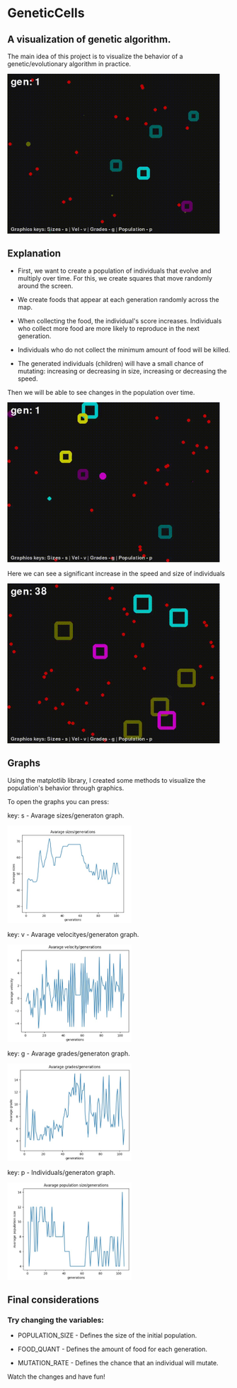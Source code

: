 # GeneticCells
## A visualization of genetic algorithm.

The main idea of this project is to visualize the behavior of a genetic/evolutionary algorithm in practice.

<img src= "https://github.com/EuReinoso/GeneticCells/blob/master/assets/default.gif?raw=true" width = "480" height = "360" />

## Explanation

 - First, we want to create a population of individuals that evolve and multiply over time. For this, we create squares that move randomly around the screen.
 
 - We create foods that appear at each generation randomly across the map.
 
 - When collecting the food, the individual's score increases. Individuals who collect more food are more likely to reproduce in the next generation.
 
 - Individuals who do not collect the minimum amount of food will be killed.
 
 - The generated individuals (children) will have a small chance of mutating: increasing or decreasing in size, increasing or decreasing the speed.
 
 Then we will be able to see changes in the population over time.
 
 <img src= "https://github.com/EuReinoso/GeneticCells/blob/master/assets/default2.gif?raw=true" width = "480" height = "360" />
 
 Here we can see a significant increase in the speed and size of individuals
 
 <img src= "https://github.com/EuReinoso/GeneticCells/blob/master/assets/big.gif?raw=true" width = "480" height = "360" />
 
 ## Graphs
 
 Using the matplotlib library, I created some methods to visualize the population's behavior through graphics.
 
 To open the graphs you can press:
 
 key: s - Avarage sizes/generaton graph.
 
 <img src= "https://github.com/EuReinoso/GeneticCells/blob/master/assets/sizes.jpg?raw=true" width = "280" height = "220" />
 
 key: v - Avarage velocityes/generaton graph.
 
 <img src= "https://github.com/EuReinoso/GeneticCells/blob/master/assets/velocity.jpg?raw=true" width = "280" height = "220" />
 
 key: g - Avarage grades/generaton graph.
 
 <img src= "https://github.com/EuReinoso/GeneticCells/blob/master/assets/grades.jpg" width = "280" height = "220" />
 
 key: p - Individuals/generaton graph.
 
 <img src= "https://github.com/EuReinoso/GeneticCells/blob/master/assets/individuals.jpg?raw=true" width = "280" height = "220" />
 
 ## Final considerations
 
 ### Try changing the variables:
 
 - POPULATION_SIZE - Defines the size of the initial population.
 
 - FOOD_QUANT - Defines the amount of food for each generation.
 
 - MUTATION_RATE - Defines the chance that an individual will mutate.

Watch the changes and have fun!
